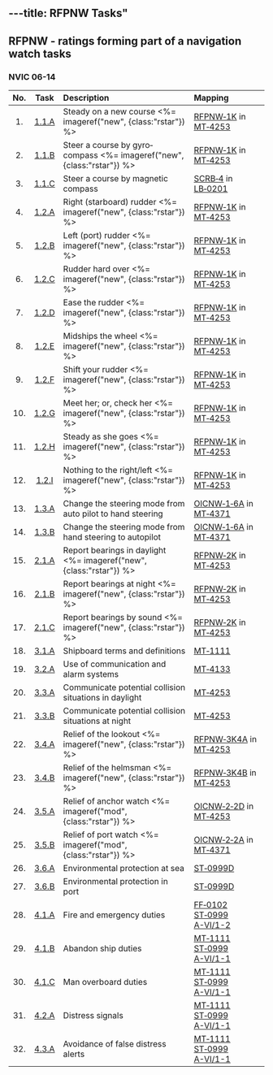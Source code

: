 ---title: RFPNW Tasks"
---



## RFPNW - ratings forming part of a navigation watch tasks

### NVIC 06-14

| No.   | Task | Description | Mapping |
|:-----:|:----:|:------------|:-------|
| 1. | [1.1.A](K0101A) | Steady on a new course <%= imageref("new", {class:"rstar"}) %>  | [RFPNW‑1K](RFPNW-1K) in [MT‑4253](MT-4253)|
| 2. | [1.1.B](K0101B) | Steer a course by gyro­ compass <%= imageref("new", {class:"rstar"}) %>  | [RFPNW‑1K](RFPNW-1K) in [MT‑4253](MT-4253)|
| 3. | [1.1.C](K0101C) | Steer a course by magnetic compass | [SCRB‑4](SCRB-4) in [LB‑0201](LB-0201)|
| 4. | [1.2.A](K0102A) | Right (starboard) rudder <%= imageref("new", {class:"rstar"}) %>  | [RFPNW‑1K](RFPNW-1K) in [MT‑4253](MT-4253)|
| 5. | [1.2.B](K0102B) | Left (port) rudder <%= imageref("new", {class:"rstar"}) %>  | [RFPNW‑1K](RFPNW-1K) in [MT‑4253](MT-4253)|
| 6. | [1.2.C](K0102C) | Rudder hard over <%= imageref("new", {class:"rstar"}) %>  | [RFPNW‑1K](RFPNW-1K) in [MT‑4253](MT-4253)|
| 7. | [1.2.D](K0102D) | Ease the rudder <%= imageref("new", {class:"rstar"}) %>  | [RFPNW‑1K](RFPNW-1K) in [MT‑4253](MT-4253)|
| 8. | [1.2.E](K0102E) | Midships the wheel <%= imageref("new", {class:"rstar"}) %>  | [RFPNW‑1K](RFPNW-1K) in [MT‑4253](MT-4253)|
| 9. | [1.2.F](K0102F) | Shift your rudder <%= imageref("new", {class:"rstar"}) %>  | [RFPNW‑1K](RFPNW-1K) in [MT‑4253](MT-4253)|
| 10. | [1.2.G](K0102G) | Meet her; or, check her <%= imageref("new", {class:"rstar"}) %>  | [RFPNW‑1K](RFPNW-1K) in [MT‑4253](MT-4253)|
| 11. | [1.2.H](K0102H) | Steady as she goes <%= imageref("new", {class:"rstar"}) %>  | [RFPNW‑1K](RFPNW-1K) in [MT‑4253](MT-4253)|
| 12. | [1.2.I](K0102I) | Nothing to the right/left <%= imageref("new", {class:"rstar"}) %>  | [RFPNW‑1K](RFPNW-1K) in [MT‑4253](MT-4253)|
| 13. | [1.3.A](K0103A) | Change the steering mode from auto pilot to hand steering | [OICNW‑1‑6A](OICNW-1-6A) in [MT‑4371](MT-4371)|
| 14. | [1.3.B](K0103B) | Change the steering mode from hand steering to autopilot | [OICNW‑1‑6A](OICNW-1-6A) in [MT‑4371](MT-4371)|
| 15. | [2.1.A](K0201A) | Report bearings in daylight <%= imageref("new", {class:"rstar"}) %>  | [RFPNW‑2K](RFPNW-2K) in [MT‑4253](MT-4253)|
| 16. | [2.1.B](K0201B) | Report bearings at night <%= imageref("new", {class:"rstar"}) %>  | [RFPNW‑2K](RFPNW-2K) in [MT‑4253](MT-4253)|
| 17. | [2.1.C](K0201C) | Report bearings by sound <%= imageref("new", {class:"rstar"}) %>  | [RFPNW‑2K](RFPNW-2K) in [MT‑4253](MT-4253)|
| 18. | [3.1.A](K0301A) | Shipboard terms and definitions | [MT‑1111](MT-1111)|
| 19. | [3.2.A](K0302A) | Use of communication and alarm systems | [MT‑4133](MT-4133)|
| 20. | [3.3.A](K0303A) | Communicate potential collision situations in daylight | [MT‑4253](MT-4253)|
| 21. | [3.3.B](K0303B) | Communicate potential collision situations at night | [MT‑4253](MT-4253)|
| 22. | [3.4.A](K0304A) | Relief of the lookout <%= imageref("new", {class:"rstar"}) %>  | [RFPNW‑3K4A](RFPNW-3K4A) in [MT‑4253](MT-4253)|
| 23. | [3.4.B](K0304B) | Relief of the helmsman <%= imageref("new", {class:"rstar"}) %>  | [RFPNW‑3K4B](RFPNW-3K4B) in [MT‑4253](MT-4253)|
| 24. | [3.5.A](K0305A) | Relief of anchor watch <%= imageref("mod", {class:"rstar"}) %>  | [OICNW‑2‑2D](OICNW-2-2D) in [MT‑4253](MT-4253)|
| 25. | [3.5.B](K0305B) | Relief of port watch <%= imageref("mod", {class:"rstar"}) %>  | [OICNW‑2‑2A](OICNW-2-2A) in [MT‑4371](MT-4371)|
| 26. | [3.6.A](K0306A) | Environmental protection at sea | [ST‑0999D](ST-0999D)|
| 27. | [3.6.B](K0306B) | Environmental protection in port | [ST‑0999D](ST-0999D)|
| 28. | [4.1.A](K0401A) | Fire and emergency duties | [FF‑0102](FF-0102)<br/>[ST‑0999](ST-0999)<br/>[A-VI/1-2](612)|
| 29. | [4.1.B](K0401B) | Abandon ship duties | [MT‑1111](MT-1111)<br/>[ST‑0999](ST-0999)<br/>[A-VI/1-1](611)|
| 30. | [4.1.C](K0401C) | Man overboard duties | [MT‑1111](MT-1111)<br/>[ST‑0999](ST-0999)<br/>[A-VI/1-1](611)|
| 31. | [4.2.A](K0402A) | Distress signals | [MT‑1111](MT-1111)<br/>[ST‑0999](ST-0999)<br/>[A-VI/1-1](611)|
| 32. | [4.3.A](K0403A) | Avoidance of false distress alerts | [MT‑1111](MT-1111)<br/>[ST‑0999](ST-0999)<br/>[A-VI/1-1](611)|
